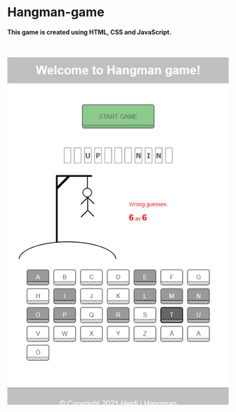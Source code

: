 # Hangman-game

#### This game is created using HTML, CSS and JavaScript.

<p>&nbsp;</p>

![](https://raw.githubusercontent.com/HeidiDragomir/Hangman-Game/main/images/hangman-game-en.png)

